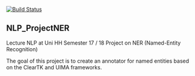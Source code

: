 [![Build Status](https://travis-ci.org/floschne/NLP_ProjectNER.svg?branch=master)](https://travis-ci.org/floschne/NLP_ProjectNER)

## NLP_ProjectNER
Lecture NLP at Uni HH Semester 17 / 18 Project on NER (Named-Entity Recognition)

The goal of this project is to create an annotator for named entities based on the ClearTK and UIMA frameworks.
